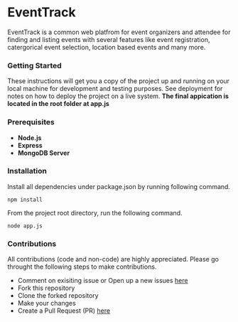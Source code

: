 # EventTrack

EventTrack is a common web platfrom for event organizers and attendee for finding and listing events with several features like event registration, catergorical event selection, location based events and many more.

### Getting Started

These instructions will get you a copy of the project up and running on your local machine for development and testing purposes. See deployment for notes on how to deploy the project on a live system. **The final appication is located in the root folder at app.js**

### Prerequisites

* **Node.js**
* **Express**
* **MongoDB Server**

### Installation

Install all dependencies under package.json by running following command.

```
npm install
```
From the project root directory, run the following command.

```
node app.js
```

### Contributions

All contributions (code and non-code) are highly appreciated. Please go throught the following steps to make contributions.

* Comment on exisiting issue or Open up a new issues [here](https://github.com/sagar-uprety/EventTrack/issues)
* Fork this repository
* Clone the forked repository
* Make your changes
* Create a Pull Request (PR) [here](https://github.com/sagar-uprety/EventTrack/pulls)
